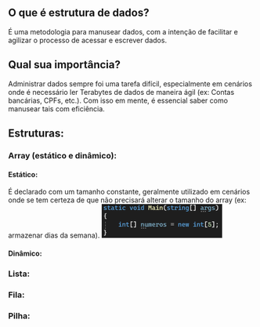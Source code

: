 ## O que é estrutura de dados?
É uma metodologia para manusear dados, com a intenção de facilitar e agilizar o processo de acessar e escrever dados.

## Qual sua importância?
Administrar dados sempre foi uma tarefa difícil, especialmente em cenários onde é necessário ler Terabytes de dados de maneira ágil (ex: Contas bancárias, CPFs, etc.). Com isso em mente, é essencial saber como manusear tais com eficiência.

## Estruturas:
### Array (estático e dinâmico):
#### Estático:
É declarado com um tamanho constante, geralmente utilizado em cenários onde se tem certeza de que não precisará alterar o tamanho do array (ex: armazenar dias da semana).
![exemplo de array](https://github.com/Buggyes/Algoritmos-e-Estruturas-de-Dados/blob/main/Aula1/ArrayEstatico.png)
#### Dinâmico:

### Lista:

### Fila:

### Pilha:

